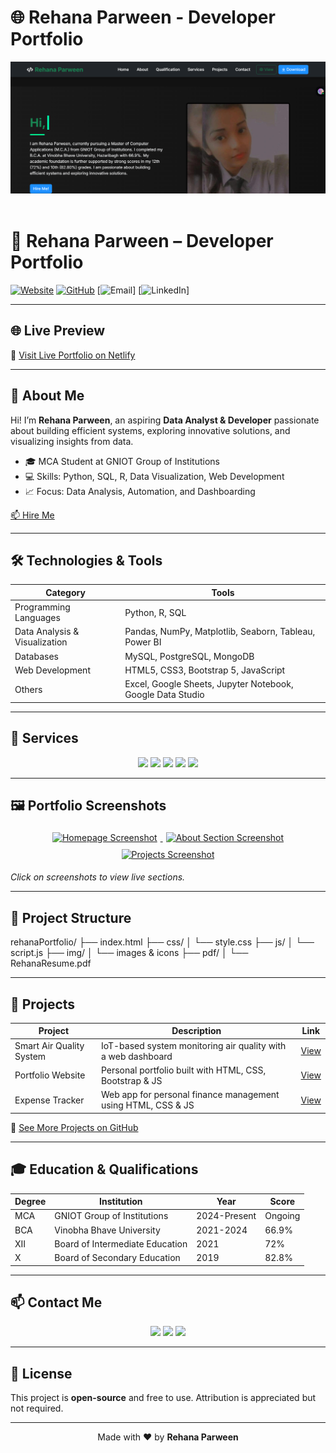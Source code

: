 # 🌐 Rehana Parween - Developer Portfolio
![Portfolio Screenshot](rehana.png)&nbsp;&nbsp;

# 🌟 Rehana Parween – Developer Portfolio

[![Website](https://img.shields.io/badge/Website-rehanacode.netlify.app-blue?style=for-the-badge)](https://rehanacode.netlify.app)
[![GitHub](https://img.shields.io/badge/GitHub-Rehana--04-black?style=for-the-badge)](https://github.com/Rehana-04)
[![Email](https://img.shields.io/badge/Email-rehanaparween0012@gmail.com-red?style=for-the-badge)]
[![LinkedIn](https://img.shields.io/badge/LinkedIn-Rehana%20Parween-blue?style=for-the-badge)]

---

## 🌐 Live Preview

🔗 [Visit Live Portfolio on Netlify](https://rehanacode.netlify.app)

---

## 🎯 About Me

Hi! I’m **Rehana Parween**, an aspiring **Data Analyst & Developer** passionate about building efficient systems, exploring innovative solutions, and visualizing insights from data.  

- 🎓 MCA Student at GNIOT Group of Institutions  
- 💻 Skills: Python, SQL, R, Data Visualization, Web Development  
- 📈 Focus: Data Analysis, Automation, and Dashboarding  

[📫 Hire Me](mailto:rehanaparween0012@gmail.com)

---

## 🛠️ Technologies & Tools

| Category | Tools |
|----------|------|
| Programming Languages | Python, R, SQL |
| Data Analysis & Visualization | Pandas, NumPy, Matplotlib, Seaborn, Tableau, Power BI |
| Databases | MySQL, PostgreSQL, MongoDB |
| Web Development | HTML5, CSS3, Bootstrap 5, JavaScript |
| Others | Excel, Google Sheets, Jupyter Notebook, Google Data Studio |

---

## 💼 Services

<div align="center">
  <img src="https://img.shields.io/badge/Data%20Analysis-blue?style=for-the-badge&logo=python&logoColor=white" />
  <img src="https://img.shields.io/badge/Data%20Visualization-green?style=for-the-badge&logo=tableau&logoColor=white" />
  <img src="https://img.shields.io/badge/Database%20Management-yellow?style=for-the-badge&logo=mysql&logoColor=white" />
  <img src="https://img.shields.io/badge/Reporting%20&%20Insights-red?style=for-the-badge&logo=powerbi&logoColor=white" />
  <img src="https://img.shields.io/badge/Data%20Automation-purple?style=for-the-badge&logo=python&logoColor=white" />
</div>

---

## 🖼️ Portfolio Screenshots

<div align="center">
  <a href="https://rehanacode.netlify.app" target="_blank">
    <img src="img/home-screenshot.png" alt="Homepage Screenshot" width="250" style="margin:5px;" />
  </a>
  <a href="https://rehanacode.netlify.app#about" target="_blank">
    <img src="img/about-screenshot.png" alt="About Section Screenshot" width="250" style="margin:5px;" />
  </a>
  <a href="https://rehanacode.netlify.app#projects" target="_blank">
    <img src="img/projects-screenshot.png" alt="Projects Screenshot" width="250" style="margin:5px;" />
  </a>
</div>

*Click on screenshots to view live sections.*

---

## 📂 Project Structure

rehanaPortfolio/
├── index.html
├── css/
│ └── style.css
├── js/
│ └── script.js
├── img/
│ └── images & icons
├── pdf/
│ └── RehanaResume.pdf




---

## 🚀 Projects

| Project | Description | Link |
|---------|-------------|------|
| Smart Air Quality System | IoT-based system monitoring air quality with a web dashboard | [View](#) |
| Portfolio Website | Personal portfolio built with HTML, CSS, Bootstrap & JS | [View](https://rehanacode.netlify.app) |
| Expense Tracker | Web app for personal finance management using HTML, CSS & JS | [View](#) |

🔗 [See More Projects on GitHub](https://github.com/Rehana-04)

---

## 🎓 Education & Qualifications

| Degree | Institution | Year | Score |
|--------|------------|------|-------|
| MCA | GNIOT Group of Institutions | 2024-Present | Ongoing |
| BCA | Vinobha Bhave University | 2021-2024 | 66.9% |
| XII | Board of Intermediate Education | 2021 | 72% |
| X | Board of Secondary Education | 2019 | 82.8% |

---

## 📫 Contact Me

<div align="center">
  <a href="mailto:rehanaparween0012@gmail.com"><img src="https://img.shields.io/badge/Email-rehanaparween0012@gmail.com-red?style=for-the-badge&logo=gmail&logoColor=white" /></a>
  <a href="https://www.linkedin.com/in/rehana-parween-41b057329/" target="_blank"><img src="https://img.shields.io/badge/LinkedIn-Rehana%20Parween-blue?style=for-the-badge&logo=linkedin&logoColor=white" /></a>
  <a href="https://github.com/Rehana-04" target="_blank"><img src="https://img.shields.io/badge/GitHub-Rehana--04-black?style=for-the-badge&logo=github&logoColor=white" /></a>
</div>

---

## 📄 License

This project is **open-source** and free to use. Attribution is appreciated but not required.

---

<p align="center">
  Made with ❤️ by <b>Rehana Parween</b>
</p>
